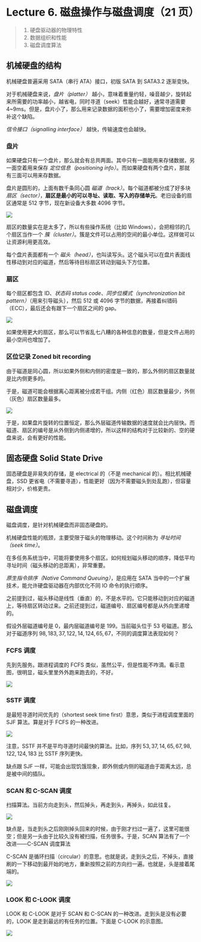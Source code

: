 
Lecture 6\. 磁盘操作与磁盘调度（21 页）
===========================



> 1. 硬盘驱动器的物理特性
> 2. 数据组织和性能
> 3. 磁盘调度算法


机械硬盘的结构
-------


机械硬盘普遍采用 SATA（串行 ATA）接口，初版 SATA 到 SATA3\.2 逐渐变快。


对于机械硬盘来说，*盘片（platter）* 越小，意味着重量约轻，噪音越少，旋转起来所需要的功率越小，越省电，同时寻道（seek）性能会越好，通常寻道需要 4\~9ms。但是，盘片小了，那么用来记录数据的面积也小了，需要增加密度来弥补这个缺陷。


*信令接口（signalling interface）* 越快，传输速度也会越快。


### 盘片


如果硬盘只有一个盘片，那么就会有总共两面。其中只有一面能用来存储数据，另一面空着用来保存 *定位信息（positioning info）*。而如果硬盘有两个盘片，那就有三面可以用来存数据。


盘片是圆形的，上面有数千条同心圆 *磁道（track）*。每个磁道都被分成了好多块 *扇区（sector）*，**扇区是最小的可以寻址、读取、写入的存储单元**。老旧设备的扇区通常是 512 字节，现在新设备大多数 4096 字节。


![](https://s2.loli.net/2023/03/28/IgQrVxnfLCa83Xk.png)


扇区的数量实在是太多了，所以有些操作系统（比如 Windows），会把相邻的几个扇区当作一个 *簇（cluster）*。簇是文件可以占用的空间的最小单位。这样做可以让资源利用更高效。


每个盘片表面都有一个 *磁头（head）*，也叫读写头。这个磁头可以在盘片表面线性移动到对应的磁道，然后等待目标扇区转动到磁头下方位置。


### 扇区


每个扇区都包含 ID、*状态码 status code*、*同步位模式（synchronization bit pattern）*（用来引导磁头），然后 512 或 4096 字节的数据，再接着纠错码（ECC），最后还会有跟下一个扇区之间的 gap。


![](https://s2.loli.net/2023/03/28/NM7mFXuUeZotJgr.png)


如果使用更大的扇区，那么可以节省乱七八糟的各种信息的数量，但是文件占用的最小空间也增加了。


### 区位记录 Zoned bit recording


由于磁道是同心圆，所以如果外侧和内侧的密度是一致的，那么外侧的扇区数量就是比内侧更多的。


于是，磁道可能会根据离心距离被分成若干组。内侧（红色）扇区数量最少，外侧（灰色）扇区数量最多。


![](https://s2.loli.net/2023/03/28/l687W2TXu3oKmBd.png)


于是，如果盘片旋转的位置恒定，那么外层磁道传输数据的速度就会比内层快。而磁道、扇区的编号是从外侧到内侧递增的，所以这样的结构对于比较新的、空的硬盘来说，会有更好的性能。


固态硬盘 Solid State Drive
----------------------


固态硬盘是非易失的存储，是 electrical 的（不是 mechanical 的）。相比机械硬盘，SSD 更省电（不需要寻道），性能更好（因为不需要磁头到处乱跑），但容量相对少，价格更贵。


磁盘调度
----


磁盘调度，是针对机械硬盘而非固态硬盘的。


机械硬盘性能的瓶颈，主要受限于磁头的物理移动。这个时间称为 *寻址时间（seek time）*。


在多任务系统当中，可能将要使用多个扇区。如何规划磁头移动的顺序，降低平均寻址时间（磁头移动的总距离），非常重要。


*原生指令排序（Native Command Queuing）*，是应用在 SATA 当中的一个扩展技术，能允许硬盘驱动器在内部优化不同 IO 命令的执行顺序。


之前提到过，磁头移动是线性（垂直）的，不是水平的。它只能移动到对应的磁道上，等待扇区转动过来。之前还提到过，磁道编号、扇区编号都是从外向里递增的。


假设外层磁道编号是 0，最内层磁道编号是 199。当前磁头位于 53 号磁道。那么对于磁道序列 ${98, 183, 37, 122, 14, 124, 65, 67}$，不同的调度算法表现如何？


### FCFS 调度


先到先服务。跟进程调度的 FCFS 类似，虽然公平，但是性能不咋滴。看示意图，很明显，磁头里里外外跑来跑去的，不好。


![](https://s2.loli.net/2023/03/28/usWOLnpEoSTAmwf.png)


### SSTF 调度


是最短寻道时间优先的（shortest seek time first）意思，类似于进程调度里面的 SJF 算法。算是对于 FCFS 的一种改进。


![](https://s2.loli.net/2023/03/28/LXKCUPk23WgR1Ze.png)


注意，SSTF 并不是平均寻道时间最快的算法。比如，序列 ${53, 37, 14, 65, 67, 98, 122, 124, 183}$ 比 SSTF 序列更快。


缺点跟 SJF 一样，可能会出现饥饿现象，即外侧或内侧的磁道由于距离太远，总是被中间的插队。


### SCAN 和 C\-SCAN 调度


扫描算法。当前方向走到头，然后掉头，再走到头，再掉头，如此往复。


![](https://s2.loli.net/2023/03/28/9GEqua35l8KOyon.png)


缺点是，当走到头之后刚刚掉头回来的时候，由于刚才扫过一遍了，这里可能很空；但是另一头由于比较久没有被扫描，任务很多。于是，SCAN 算法有了一个改进——C\-SCAN 调度算法


C\-SCAN 是循环扫描（circular）的意思。也就是说，走到头之后，不掉头，直接刷的一下移动到最开始的地方，重新按照之前的方向扫一遍。也就是，头是接着尾端的。


![](https://s2.loli.net/2023/03/28/ufl2daM58eRA9Cp.png)


### LOOK 和 C\-LOOK 调度


LOOK 和 C\-LOOK 是对于 SCAN 和 C\-SCAN 的一种改进。走到头是没有必要的，LOOK 是走到最远的有任务的位置。下面是 C\-LOOK 的示意图。


![](https://s2.loli.net/2023/03/28/yu21VbhMgG6qTv3.png)


